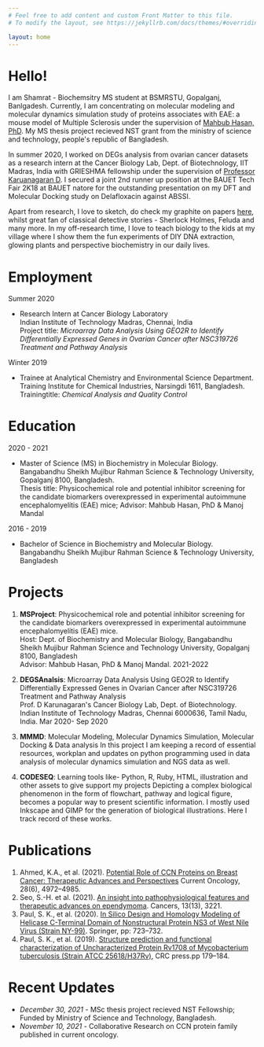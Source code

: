 ```yaml
---
# Feel free to add content and custom Front Matter to this file.
# To modify the layout, see https://jekyllrb.com/docs/themes/#overriding-theme-defaults

layout: home
---
```

# Hello!

I am Shamrat - Biochemsitry MS student at BSMRSTU, Gopalganj, Banlgadesh. Currently, I am concentrating on molecular modeling and molecular dynamics simulation study of proteins associates with EAE: a mouse model of Multiple Sclerosis under the supervision of [Mahbub Hasan, PhD](https://sites.google.com/view/mahbub-hasan/home). My MS thesis project recieved NST grant from the ministry of science and technology, people's republic of Bangladesh.

In summer 2020, I worked on DEGs analysis from ovarian cancer datasets as a research intern at the Cancer Biology Lab, Dept. of Biotechnology, IIT Madras, India with GRIESHMA fellowship under the supervision of [Professor Karuanagaran D](https://biotech.iitm.ac.in/Faculty/Karunagaran/index.php). I secured a joint 2nd runner up position at the BAUET Tech Fair 2K18 at BAUET natore for the outstanding presentation on my DFT and Molecular Docking study on Delafloxacin against ABSSI.

Apart from research, I love to sketch, do check my graphite on papers [here](), whilst great fan of classical detective stories - Sherlock Holmes, Feluda and many more. In my off-research time, I love to teach biology to the kids at my village where I show them the fun experiments of DIY DNA extraction, glowing plants and perspective biochemistry in our daily lives.

# Employment
Summer 2020
- Research Intern at Cancer Biology Laboratory<br>
Indian Institute of Technology Madras, Chennai, India<br>
Project title: *Microarray Data Analysis Using GEO2R to Identify Differentially Expressed Genes in Ovarian Cancer after NSC319726 Treatment and Pathway Analysis*

Winter 2019
- Trainee at Analytical Chemistry and Environmental Science Department. <br>
Training Institute for Chemical Industries, Narsingdi 1611, Bangladesh.<br>
Trainingtitle: *Chemical Analysis and Quality Control*

# Education
2020 - 2021
- Master of Science (MS) in Biochemistry in Molecular Biology. <br>
Bangabandhu Sheikh Mujibur Rahman Science & Technology University, Gopalganj 8100, Bangladesh.<br>
Thesis title: Physicochemical role and potential inhibitor screening for the candidate biomarkers overexpressed in experimental autoimmune encephalomyelitis (EAE) mice; Advisor: Mahbub Hasan, PhD & Manoj Mandal

2016 - 2019
- Bachelor of Science in Biochemistry and Molecular Biology.<br>
Bangabandhu Sheikh Mujibur Rahman Science & Technology University,  Bangladesh 

# Projects
01. **MSProject**: Physicochemical role and potential inhibitor screening for the candidate biomarkers overexpressed in experimental autoimmune encephalomyelitis (EAE) mice. <br>
Host: Dept. of Biochemistry and Molecular Biology, Bangabandhu Sheikh Mujibur Rahman Science and Technology University, Gopalganj 8100, Bangladesh <br>
Advisor: Mahbub Hasan, PhD & Manoj Mandal. 2021-2022

02. **DEGSAnalsis**: Microarray Data Analysis Using GEO2R to Identify Differentially Expressed Genes in Ovarian Cancer after NSC319726 Treatment and Pathway Analysis<br>
Prof. D Karunagaran's Cancer Biology Lab, Dept. of Biotechnology.
Indian Institute of Technology Madras, Chennai 6000636, Tamil Nadu, India.
Mar 2020- Sep 2020

03. **MMMD**: Molecular Modeling, Molecular Dynamics Simulation, Molecular Docking & Data analysis
In this project I am keeping a record of essential resources, workplan and updates on python programming used in data analysis of molecular dynamics simulation and NGS data as well. 

04. **CODESEQ**: Learning tools like- Python, R, Ruby, HTML, illustration and other assets to give support my projects
Depicting a complex biological phenomenon in the form of flowchart, pathway and logical figure, becomes a popular way to present scientific information. I mostly used Inkscape and GIMP for the generation of biological illustrations. Here I track record of these works. 

# Publications
1. Ahmed, K.A., et al. (2021). [Potential Role of CCN Proteins on Breast Cancer: Therapeutic Advances and Perspectives](https://www.mdpi.com/1718-7729/28/6/417) Current Oncology, 28(6), 4972–4985.
2. Seo, S.-H. et al. (2021). [An insight into pathophysiological features and therapeutic advances on ependymoma](https://www.mdpi.com/2072-6694/13/13/3221). Cancers, 13(13), 3221.
3. Paul, S. K., et al. (2020). [In Silico Design and Homology Modeling of Helicase C-Terminal Domain of Nonstructural Protein NS3 of West Nile Virus (Strain NY-99)](https://link.springer.com/chapter/10.1007/978-981-15-0829-5_68). Springer, pp: 723–732.
4. Paul, S. K., et al. (2019).  [Structure prediction and functional characterization of Uncharacterized Protein Rv1708 of Mycobacterium tuberculosis (Strain ATCC 25618/H37Rv)](https://www.taylorfrancis.com/books/e/9781003001614/chapters/10.1201/9781003001614-30), CRC press.pp 179–184.

# Recent Updates

- *December 30, 2021* - MSc thesis project recieved NST Fellowship; Funded by Ministry of Science and Technology, Bangladesh.
- *November 10, 2021* - Collaborative Research on CCN protein family published in current oncology.